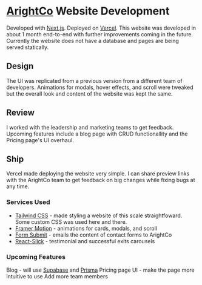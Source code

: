 # [ArightCo](https://www.arightco.com) Website Development

Developed with [Next.js](https://nextjs.org/). Deployed on [Vercel](https://vercel.com/). This website was developed in about 1 month end-to-end with further improvements coming in the future. Currently the website does not have a database and pages are being served statically. 

## Design

The UI was replicated from a previous version from a different team of developers. Animations for modals, hover effects, and scroll were tweaked but the overall look and content of the website was kept the same.

## Review

I worked with the leadership and marketing teams to get feedback. Upcoming features include a blog page with CRUD functionallity and the Pricing page's UI overhaul.

## Ship

Vercel made deploying the website very simple. I can share preview links with the ArightCo team to get feedback on big changes while fixing bugs at any time.

### Services Used

* [Tailwind CSS](https://tailwindcss.com/) - made styling a website of this scale straightfoward. Some custom CSS was used here and there.
* [Framer Motion](https://www.framer.com/motion/) - animations for cards, modals, and scroll
* [Form Submit](https://formsubmit.co/) - emails the content of contact forms to ArightCo
* [React-Slick](https://react-slick.neostack.com/) - testimonial and successful exits carousels

### Upcoming Features

Blog - will use [Supabase](https://supabase.com/) and [Prisma](https://www.prisma.io/)
Pricing page UI - make the page more intuitive to use
Add more team members



